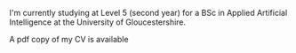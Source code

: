 I'm currently studying at Level 5 (second year) for a BSc in Applied Artificial Intelligence at the University of Gloucestershire.

A pdf copy of my CV is available <!--[here](/Martin-Cook_Rev.pdf)-->
